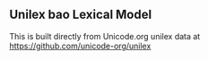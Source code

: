 Unilex bao Lexical Model
----------------------

This is built directly from Unicode.org unilex data at
https://github.com/unicode-org/unilex
